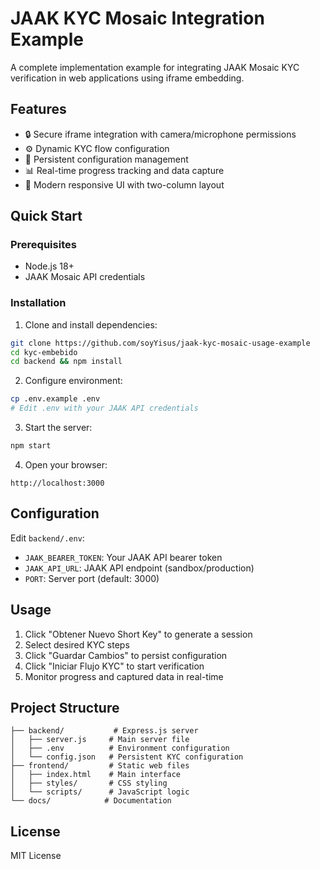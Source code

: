 # JAAK KYC Mosaic Integration Example

A complete implementation example for integrating JAAK Mosaic KYC verification in web applications using iframe embedding.

## Features

- 🔒 Secure iframe integration with camera/microphone permissions
- ⚙️ Dynamic KYC flow configuration
- 💾 Persistent configuration management
- 📊 Real-time progress tracking and data capture
- 🎨 Modern responsive UI with two-column layout

## Quick Start

### Prerequisites

- Node.js 18+
- JAAK Mosaic API credentials

### Installation

1. Clone and install dependencies:
```bash
git clone https://github.com/soyYisus/jaak-kyc-mosaic-usage-example
cd kyc-embebido
cd backend && npm install
```

2. Configure environment:
```bash
cp .env.example .env
# Edit .env with your JAAK API credentials
```

3. Start the server:
```bash
npm start
```

4. Open your browser:
```
http://localhost:3000
```

## Configuration

Edit `backend/.env`:
- `JAAK_BEARER_TOKEN`: Your JAAK API bearer token
- `JAAK_API_URL`: JAAK API endpoint (sandbox/production)
- `PORT`: Server port (default: 3000)

## Usage

1. Click "Obtener Nuevo Short Key" to generate a session
2. Select desired KYC steps
3. Click "Guardar Cambios" to persist configuration
4. Click "Iniciar Flujo KYC" to start verification
5. Monitor progress and captured data in real-time

## Project Structure

```
├── backend/           # Express.js server
│   ├── server.js     # Main server file
│   ├── .env          # Environment configuration
│   └── config.json   # Persistent KYC configuration
├── frontend/         # Static web files
│   ├── index.html    # Main interface
│   ├── styles/       # CSS styling
│   └── scripts/      # JavaScript logic
└── docs/            # Documentation
```

## License

MIT License